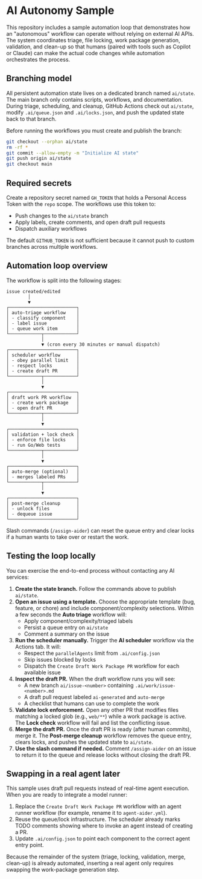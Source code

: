 # AI Autonomy Sample

This repository includes a sample automation loop that demonstrates how an "autonomous" workflow can operate without relying on external AI APIs. The system coordinates triage, file locking, work package generation, validation, and clean-up so that humans (paired with tools such as Copilot or Claude) can make the actual code changes while automation orchestrates the process.

## Branching model

All persistent automation state lives on a dedicated branch named `ai/state`. The main branch only contains scripts, workflows, and documentation. During triage, scheduling, and cleanup, GitHub Actions check out `ai/state`, modify `.ai/queue.json` and `.ai/locks.json`, and push the updated state back to that branch.

Before running the workflows you must create and publish the branch:

```bash
git checkout --orphan ai/state
rm -rf *
git commit --allow-empty -m "Initialize AI state"
git push origin ai/state
git checkout main
```

## Required secrets

Create a repository secret named `GH_TOKEN` that holds a Personal Access Token with the `repo` scope. The workflows use this token to:

- Push changes to the `ai/state` branch
- Apply labels, create comments, and open draft pull requests
- Dispatch auxiliary workflows

The default `GITHUB_TOKEN` is not sufficient because it cannot push to custom branches across multiple workflows.

## Automation loop overview

The workflow is split into the following stages:

```
issue created/edited
        │
        ▼
┌─────────────────────────┐
│ auto-triage workflow    │
│ - classify component    │
│ - label issue           │
│ - queue work item       │
└────────────┬────────────┘
             │
             ▼ (cron every 30 minutes or manual dispatch)
┌─────────────────────────┐
│ scheduler workflow      │
│ - obey parallel limit   │
│ - respect locks         │
│ - create draft PR       │
└────────────┬────────────┘
             │
             ▼
┌─────────────────────────┐
│ draft work PR workflow  │
│ - create work package   │
│ - open draft PR         │
└────────────┬────────────┘
             │
             ▼
┌─────────────────────────┐
│ validation + lock check │
│ - enforce file locks    │
│ - run Go/Web tests      │
└────────────┬────────────┘
             │
             ▼
┌─────────────────────────┐
│ auto-merge (optional)   │
│ - merges labeled PRs    │
└────────────┬────────────┘
             │
             ▼
┌─────────────────────────┐
│ post-merge cleanup      │
│ - unlock files          │
│ - dequeue issue         │
└─────────────────────────┘
```

Slash commands (`/assign-aider`) can reset the queue entry and clear locks if a human wants to take over or restart the work.

## Testing the loop locally

You can exercise the end-to-end process without contacting any AI services:

1. **Create the state branch.** Follow the commands above to publish `ai/state`.
2. **Open an issue using a template.** Choose the appropriate template (bug, feature, or chore) and include component/complexity selections. Within a few seconds the **Auto triage** workflow will:
   - Apply component/complexity/triaged labels
   - Persist a queue entry on `ai/state`
   - Comment a summary on the issue
3. **Run the scheduler manually.** Trigger the **AI scheduler** workflow via the Actions tab. It will:
   - Respect the `parallelAgents` limit from `.ai/config.json`
   - Skip issues blocked by locks
   - Dispatch the `Create Draft Work Package PR` workflow for each available issue
4. **Inspect the draft PR.** When the draft workflow runs you will see:
   - A new branch `ai/issue-<number>` containing `.ai/work/issue-<number>.md`
   - A draft pull request labeled `ai-generated` and `auto-merge`
   - A checklist that humans can use to complete the work
5. **Validate lock enforcement.** Open any other PR that modifies files matching a locked glob (e.g., `web/**`) while a work package is active. The **Lock check** workflow will fail and list the conflicting issue.
6. **Merge the draft PR.** Once the draft PR is ready (after human commits), merge it. The **Post-merge cleanup** workflow removes the queue entry, clears locks, and pushes the updated state to `ai/state`.
7. **Use the slash command if needed.** Comment `/assign-aider` on an issue to return it to the queue and release locks without closing the draft PR.

## Swapping in a real agent later

This sample uses draft pull requests instead of real-time agent execution. When you are ready to integrate a model runner:

1. Replace the `Create Draft Work Package PR` workflow with an agent runner workflow (for example, rename it to `agent-aider.yml`).
2. Reuse the queue/lock infrastructure. The scheduler already marks TODO comments showing where to invoke an agent instead of creating a PR.
3. Update `.ai/config.json` to point each component to the correct agent entry point.

Because the remainder of the system (triage, locking, validation, merge, clean-up) is already automated, inserting a real agent only requires swapping the work-package generation step.
